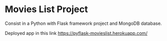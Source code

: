 # Movies List Project 

Consist in a Python with Flask framework project and MongoDB database.

Deployed app in this link
https://pyflask-movieslist.herokuapp.com/
